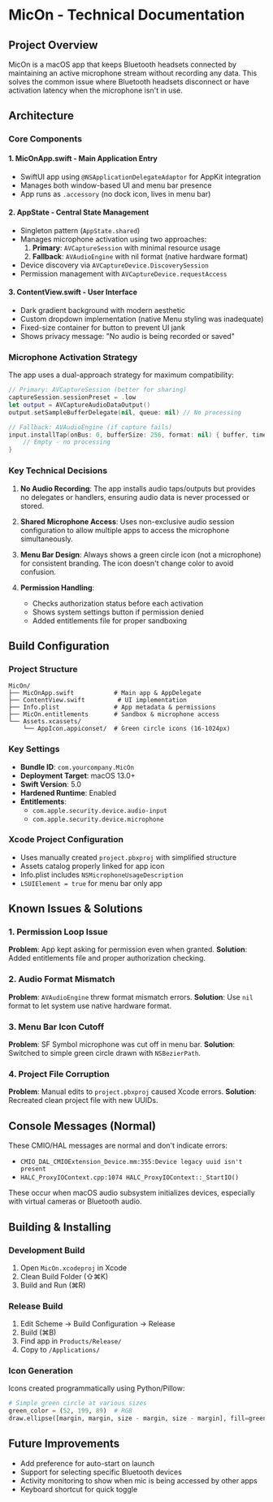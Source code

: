 # MicOn - Technical Documentation

## Project Overview
MicOn is a macOS app that keeps Bluetooth headsets connected by maintaining an active microphone stream without recording any data. This solves the common issue where Bluetooth headsets disconnect or have activation latency when the microphone isn't in use.

## Architecture

### Core Components

#### 1. **MicOnApp.swift** - Main Application Entry
- SwiftUI app using `@NSApplicationDelegateAdaptor` for AppKit integration
- Manages both window-based UI and menu bar presence
- App runs as `.accessory` (no dock icon, lives in menu bar)

#### 2. **AppState** - Central State Management
- Singleton pattern (`AppState.shared`)
- Manages microphone activation using two approaches:
  1. **Primary**: `AVCaptureSession` with minimal resource usage
  2. **Fallback**: `AVAudioEngine` with nil format (native hardware format)
- Device discovery via `AVCaptureDevice.DiscoverySession`
- Permission management with `AVCaptureDevice.requestAccess`

#### 3. **ContentView.swift** - User Interface
- Dark gradient background with modern aesthetic
- Custom dropdown implementation (native Menu styling was inadequate)
- Fixed-size container for button to prevent UI jank
- Shows privacy message: "No audio is being recorded or saved"

### Microphone Activation Strategy

The app uses a dual-approach strategy for maximum compatibility:

```swift
// Primary: AVCaptureSession (better for sharing)
captureSession.sessionPreset = .low
let output = AVCaptureAudioDataOutput()
output.setSampleBufferDelegate(nil, queue: nil) // No processing
```

```swift
// Fallback: AVAudioEngine (if capture fails)
input.installTap(onBus: 0, bufferSize: 256, format: nil) { buffer, time in
    // Empty - no processing
}
```

### Key Technical Decisions

1. **No Audio Recording**: The app installs audio taps/outputs but provides no delegates or handlers, ensuring audio data is never processed or stored.

2. **Shared Microphone Access**: Uses non-exclusive audio session configuration to allow multiple apps to access the microphone simultaneously.

3. **Menu Bar Design**: Always shows a green circle icon (not a microphone) for consistent branding. The icon doesn't change color to avoid confusion.

4. **Permission Handling**: 
   - Checks authorization status before each activation
   - Shows system settings button if permission denied
   - Added entitlements file for proper sandboxing

## Build Configuration

### Project Structure
```
MicOn/
├── MicOnApp.swift           # Main app & AppDelegate
├── ContentView.swift         # UI implementation
├── Info.plist               # App metadata & permissions
├── MicOn.entitlements       # Sandbox & microphone access
└── Assets.xcassets/
    └── AppIcon.appiconset/  # Green circle icons (16-1024px)
```

### Key Settings
- **Bundle ID**: `com.yourcompany.MicOn`
- **Deployment Target**: macOS 13.0+
- **Swift Version**: 5.0
- **Hardened Runtime**: Enabled
- **Entitlements**: 
  - `com.apple.security.device.audio-input`
  - `com.apple.security.device.microphone`

### Xcode Project Configuration
- Uses manually created `project.pbxproj` with simplified structure
- Assets catalog properly linked for app icon
- Info.plist includes `NSMicrophoneUsageDescription`
- `LSUIElement = true` for menu bar only app

## Known Issues & Solutions

### 1. Permission Loop Issue
**Problem**: App kept asking for permission even when granted.
**Solution**: Added entitlements file and proper authorization checking.

### 2. Audio Format Mismatch
**Problem**: `AVAudioEngine` threw format mismatch errors.
**Solution**: Use `nil` format to let system use native hardware format.

### 3. Menu Bar Icon Cutoff
**Problem**: SF Symbol microphone was cut off in menu bar.
**Solution**: Switched to simple green circle drawn with `NSBezierPath`.

### 4. Project File Corruption
**Problem**: Manual edits to `project.pbxproj` caused Xcode errors.
**Solution**: Recreated clean project file with new UUIDs.

## Console Messages (Normal)
These CMIO/HAL messages are normal and don't indicate errors:
- `CMIO_DAL_CMIOExtension_Device.mm:355:Device legacy uuid isn't present`
- `HALC_ProxyIOContext.cpp:1074 HALC_ProxyIOContext::_StartIO()`

These occur when macOS audio subsystem initializes devices, especially with virtual cameras or Bluetooth audio.

## Building & Installing

### Development Build
1. Open `MicOn.xcodeproj` in Xcode
2. Clean Build Folder (⇧⌘K)
3. Build and Run (⌘R)

### Release Build
1. Edit Scheme → Build Configuration → Release
2. Build (⌘B)
3. Find app in `Products/Release/`
4. Copy to `/Applications/`

### Icon Generation
Icons created programmatically using Python/Pillow:
```python
# Simple green circle at various sizes
green_color = (52, 199, 89)  # RGB
draw.ellipse([margin, margin, size - margin, size - margin], fill=green_color)
```

## Future Improvements
- Add preference for auto-start on launch
- Support for selecting specific Bluetooth devices
- Activity monitoring to show when mic is being accessed by other apps
- Keyboard shortcut for quick toggle